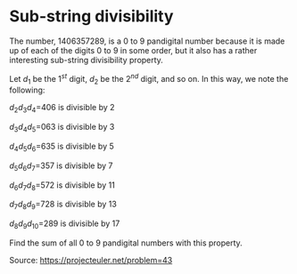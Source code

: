 # Sub-string divisibility
The number, 1406357289, is a 0 to 9 pandigital number because it is made up of each of the digits 0 to 9 in some order, but it also has a rather interesting sub-string divisibility property.

Let $d_1$ be the $1^{st}$ digit, $d_2$ be the $2^{nd}$ digit, and so on. In this way, we note the following:

$d_2d_3d_4$=406 is divisible by 2

$d_3d_4d_5$=063 is divisible by 3

$d_4d_5d_6$=635 is divisible by 5

$d_5d_6d_7$=357 is divisible by 7

$d_6d_7d_8$=572 is divisible by 11

$d_7d_8d_9$=728 is divisible by 13

$d_8d_9d_{10}$=289 is divisible by 17

Find the sum of all 0 to 9 pandigital numbers with this property.

Source: https://projecteuler.net/problem=43
